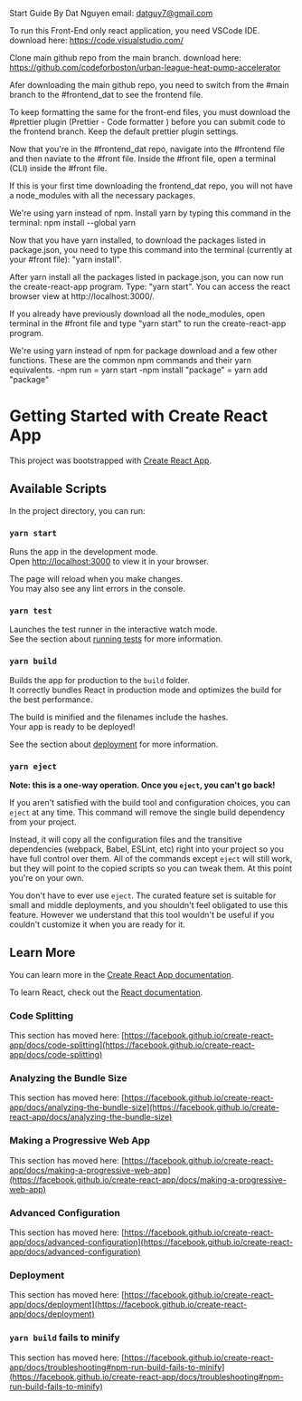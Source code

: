 Start Guide By Dat Nguyen email: datguy7@gmail.com

To run this Front-End only react application, you need VSCode IDE.
  download here: https://code.visualstudio.com/

Clone main github repo from the main branch.
  download here: https://github.com/codeforboston/urban-league-heat-pump-accelerator

Afer downloading the main github repo, you need to switch from the #main branch to the #frontend_dat to see the frontend file.

To keep formatting the same for the front-end files, you must download the #prettier plugin (Prettier - Code formatter
) before you can submit code to the frontend branch. Keep the default prettier plugin settings.

Now that you're in the #frontend_dat repo, navigate into the #frontend file and then naviate to the #front file. Inside the #front file, open a terminal (CLI) inside the #front file. 

If this is your first time downloading the frontend_dat repo, you will not have a node_modules with all the necessary packages. 

We're using yarn instead of npm. Install yarn by typing this command in the terminal: npm install --global yarn

Now that you have yarn installed, to download the packages listed in package.json, you need to type this command into the terminal (currently at your #front file): "yarn install".
    
After yarn install all the packages listed in package.json, you can now run the create-react-app program. Type: "yarn start". You can access the react browser view at http://localhost:3000/. 

If you already have previously download all the node_modules, open terminal in the #front file and type "yarn start" to run the create-react-app program.

We're using yarn instead of npm for package download and a few other functions. These are the common npm commands and their yarn equivalents. 
  -npm run = yarn start
  -npm install "package"  = yarn add "package"







# Getting Started with Create React App

This project was bootstrapped with [Create React App](https://github.com/facebook/create-react-app).

## Available Scripts

In the project directory, you can run:

### `yarn start`

Runs the app in the development mode.\
Open [http://localhost:3000](http://localhost:3000) to view it in your browser.

The page will reload when you make changes.\
You may also see any lint errors in the console.

### `yarn test`

Launches the test runner in the interactive watch mode.\
See the section about [running tests](https://facebook.github.io/create-react-app/docs/running-tests) for more information.

### `yarn build`

Builds the app for production to the `build` folder.\
It correctly bundles React in production mode and optimizes the build for the best performance.

The build is minified and the filenames include the hashes.\
Your app is ready to be deployed!

See the section about [deployment](https://facebook.github.io/create-react-app/docs/deployment) for more information.

### `yarn eject`

**Note: this is a one-way operation. Once you `eject`, you can't go back!**

If you aren't satisfied with the build tool and configuration choices, you can `eject` at any time. This command will remove the single build dependency from your project.

Instead, it will copy all the configuration files and the transitive dependencies (webpack, Babel, ESLint, etc) right into your project so you have full control over them. All of the commands except `eject` will still work, but they will point to the copied scripts so you can tweak them. At this point you're on your own.

You don't have to ever use `eject`. The curated feature set is suitable for small and middle deployments, and you shouldn't feel obligated to use this feature. However we understand that this tool wouldn't be useful if you couldn't customize it when you are ready for it.

## Learn More

You can learn more in the [Create React App documentation](https://facebook.github.io/create-react-app/docs/getting-started).

To learn React, check out the [React documentation](https://reactjs.org/).

### Code Splitting

This section has moved here: [https://facebook.github.io/create-react-app/docs/code-splitting](https://facebook.github.io/create-react-app/docs/code-splitting)

### Analyzing the Bundle Size

This section has moved here: [https://facebook.github.io/create-react-app/docs/analyzing-the-bundle-size](https://facebook.github.io/create-react-app/docs/analyzing-the-bundle-size)

### Making a Progressive Web App

This section has moved here: [https://facebook.github.io/create-react-app/docs/making-a-progressive-web-app](https://facebook.github.io/create-react-app/docs/making-a-progressive-web-app)

### Advanced Configuration

This section has moved here: [https://facebook.github.io/create-react-app/docs/advanced-configuration](https://facebook.github.io/create-react-app/docs/advanced-configuration)

### Deployment

This section has moved here: [https://facebook.github.io/create-react-app/docs/deployment](https://facebook.github.io/create-react-app/docs/deployment)

### `yarn build` fails to minify

This section has moved here: [https://facebook.github.io/create-react-app/docs/troubleshooting#npm-run-build-fails-to-minify](https://facebook.github.io/create-react-app/docs/troubleshooting#npm-run-build-fails-to-minify)
